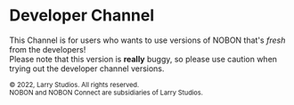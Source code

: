 # Developer Channel

This Channel is for users who wants to use versions of NOBON that's *fresh* from the developers!<br>
Please note that this version is **really** buggy, so please use caution when trying out the developer channel versions.


<sub>
  &copy; 2022, Larry Studios. All rights reserved.<br>
  NOBON and NOBON Connect are subsidiaries of Larry Studios.
</sub>
